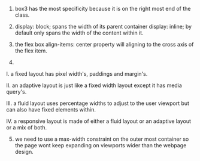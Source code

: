 
1. box3 has the most specificity because it is on the right most end of the class.

2. display: block; spans the width of its parent container
  display: inline; by default only spans the width of the content within it.

3. the flex box align-items: center property will aligning to the cross axis of the flex item.

4.
  I. a fixed layout has pixel width's, paddings and margin's.
  
  II. an adaptive layout is just like a fixed width layout except it has media query's.
  
  III. a fluid layout uses percentage widths to adjust to the user viewport but can also have fixed elements within.
  
  IV. a responsive layout is made of either a fluid layout or an adaptive layout or a mix of both.

5. we need to use a max-width constraint on the outer most container so the page wont keep expanding on viewports wider than the webpage design.
